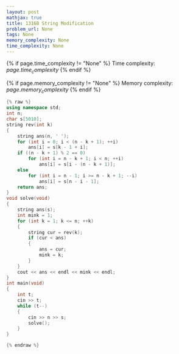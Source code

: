 ```yaml
---
layout: post
mathjax: true
title: 1316B String Modification
problem_url: None
tags: None
memory_complexity: None
time_complexity: None
---
```




{% if page.time_complexity != "None" %}
Time complexity: ${{ page.time_complexity }}$
{% endif %}

{% if page.memory_complexity != "None" %}
Memory complexity: ${{ page.memory_complexity }}$
{% endif %}

```cpp
{% raw %}
using namespace std;
int n;
char s[5010];
string rev(int k)
{
    string ans(n, ' ');
    for (int i = 0; i < (n - k + 1); ++i)
        ans[i] = s[k - 1 + i];
    if ((n - k + 1) % 2 == 0)
        for (int i = n - k + 1; i < n; ++i)
            ans[i] = s[i - (n - k + 1)];
    else
        for (int i = n - 1; i >= n - k + 1; --i)
            ans[i] = s[n - i - 1];
    return ans;
}
void solve(void)
{
    string ans(s);
    int mink = 1;
    for (int k = 1; k <= n; ++k)
    {
        string cur = rev(k);
        if (cur < ans)
        {
            ans = cur;
            mink = k;
        }
    }
    cout << ans << endl << mink << endl;
}
int main(void)
{
    int t;
    cin >> t;
    while (t--)
    {
        cin >> n >> s;
        solve();
    }
}

{% endraw %}
```